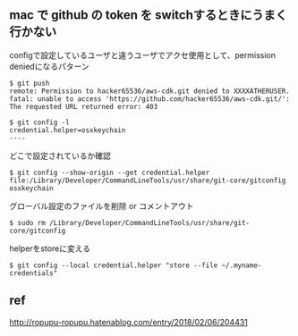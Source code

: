 mac で github の token を switchするときにうまく行かない
--

configで設定しているユーザと違うユーザでアクセ使用として、permission deniedになるパターン


```console 
$ git push
remote: Permission to hacker65536/aws-cdk.git denied to XXXXATHERUSER.
fatal: unable to access 'https://github.com/hacker65536/aws-cdk.git/': The requested URL returned error: 403
```


```console
$ git config -l
credential.helper=osxkeychain
----
```


どこで設定されているか確認
```console
$ git config --show-origin --get credential.helper
file:/Library/Developer/CommandLineTools/usr/share/git-core/gitconfig	osxkeychain
```

グローバル設定のファイルを削除 or コメントアウト
```console
$ sudo rm /Library/Developer/CommandLineTools/usr/share/git-core/gitconfig
```

helperをstoreに変える
```console
$ git config --local credential.helper "store --file ~/.myname-credentials"
```
ref
--

http://ropupu-ropupu.hatenablog.com/entry/2018/02/06/204431
